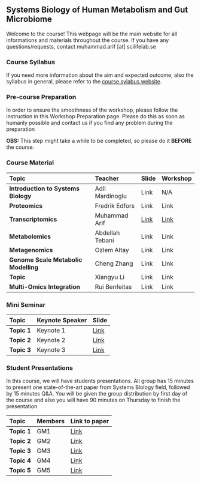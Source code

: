 ##  Systems Biology of Human Metabolism and Gut Microbiome

Welcome to the course! This webpage will be the main website for all informations and materials throughout the course. If you have any questions/requests, contact muhammad.arif [at] scilifelab.se

### Course Syllabus

If you need more information about the aim and expected outcome, also the syllabus in general, please refer to the [course sylabus website](http://sysmedicine.com/courses/phd2020/).

### Pre-course Preparation

In order to ensure the smoothness of the workshop, please follow the instruction in this Workshop Preparation page. Please do this as soon as humanly possible and contact us if you find any problem during the preparation

**OBS:** This step might take a while to be completed, so please do it **BEFORE** the course.

### Course Material

| Topic| Teacher| Slide| Workshop|
|:-|:-|:-|:-|
| **Introduction to Systems Biology**| Adil Mardinoglu| Link | N/A  |
| **Proteomics**| Fredrik Edfors| Link | Link  |
| **Transcriptomics**| Muhammad Arif| [Link](https://github.com/sysmedicine/phd2020/raw/master/transcriptomics/slides/Sysmedicine_new.pptx) | [Link](https://github.com/sysmedicine/phd2020/tree/master/transcriptomics)  |
| **Metabolomics**| Abdellah Tebani| Link | Link  |
| **Metagenomics**| Ozlem Altay| Link | Link  |
| **Genome Scale Metabolic Modelling**| Cheng Zhang | Link | Link  |
| **Topic**| Xiangyu Li | Link | Link  |
| **Multi-Omics Integration**| Rui Benfeitas| Link | Link  |

### Mini Seminar

| Topic        | Keynote Speaker | Slide|
|:-|:-|:-|
| **Topic 1**| Keynote 1| [Link](https://github.com/sysmedicine/phd2020/raw/master/miniSeminar/keynote1.pptx) |
| **Topic 2**| Keynote 2| [Link](https://github.com/sysmedicine/phd2020/raw/master/miniSeminar/keynote2.pptx)  |
| **Topic 3**| Keynote 3| [Link](https://github.com/sysmedicine/phd2020/raw/master/miniSeminar/keynote3.pptx)  |

### Student Presentations
In this course, we will have students presentations. All group has 15 minutes to present one state-of-the-art paper from Systems Biology field, followed by 15 minutes Q&A. You will be given the group distribution by first day of the course and also you will have 90 minutes on Thursday to finish the presentation

| Topic        | Members | Link to paper|
|:-|:-|:-|
| **Topic 1**| GM1 | [Link](https://github.com/sysmedicine/phd2020/raw/master/papers/paper1.pdf)  |
| **Topic 2**| GM2 | [Link](https://github.com/sysmedicine/phd2020/raw/master/papers/paper2.pdf)  |
| **Topic 3**| GM3 | [Link](https://github.com/sysmedicine/phd2020/raw/master/papers/paper3.pdf)  |
| **Topic 4**| GM4 | [Link](https://github.com/sysmedicine/phd2020/raw/master/papers/paper4.pdf)  |
| **Topic 5**| GM5 | [Link](https://github.com/sysmedicine/phd2020/raw/master/papers/paper5.pdf)  |
